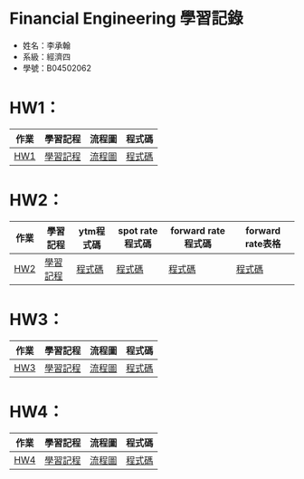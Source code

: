 # Financial Engineering 學習記錄
* 姓名：李承翰  
* 系級：經濟四  
* 學號：B04502062  

# HW1：
|作業|學習記程|流程圖|程式碼|  
|---|---|---|---| 
|[HW1](https://github.com/PrinceJonathan/Financial_Engineering/tree/master/HW1)|[學習記程](https://nbviewer.jupyter.org/github/PrinceJonathan/Financial_Engineering/blob/master/HW1/HW1.ipynb)|[流程圖](https://github.com/PrinceJonathan/Financial_Engineering/blob/master/HW1/procedure.jpg)|[程式碼](https://github.com/PrinceJonathan/Financial_Engineering/blob/master/HW1/HW1.py)|

# HW2：
|作業|學習記程|ytm程式碼|spot rate程式碼|forward rate程式碼|forward rate表格|  
|---|---|---|---|---|---|
|[HW2](https://github.com/PrinceJonathan/Financial_Engineering/tree/master/HW2)|[學習記程](https://github.com/PrinceJonathan/Financial_Engineering/blob/master/HW2/HW2%E6%BC%94%E7%AE%97%E6%B3%95%E8%88%87%E5%AD%B8%E7%BF%92%E8%A8%98%E7%A8%8B.ipynb)|[程式碼](https://github.com/PrinceJonathan/Financial_Engineering/blob/master/HW2/ytm.py)|[程式碼](https://github.com/PrinceJonathan/Financial_Engineering/blob/master/HW2/spot_rate.py)|[程式碼](https://github.com/PrinceJonathan/Financial_Engineering/blob/master/HW2/forward_rate.py)|[程式碼](https://github.com/PrinceJonathan/Financial_Engineering/blob/master/HW2/Ultimate.py)|

# HW3：
|作業|學習記程|流程圖|程式碼|
|---|---|---|---|
|[HW3](https://github.com/PrinceJonathan/Financial_Engineering/tree/master/HW3)|[學習記程](https://github.com/PrinceJonathan/Financial_Engineering/blob/master/HW3/%E5%AD%B8%E7%BF%92%E6%AD%B7%E7%A8%8B.ipynb)|[流程圖](https://github.com/PrinceJonathan/Financial_Engineering/blob/master/HW3/%E6%B5%81%E7%A8%8B%E5%9C%96.png)|[程式碼](https://github.com/PrinceJonathan/Financial_Engineering/blob/master/HW3/HW3.py)|

# HW4：

|作業|學習記程|流程圖|程式碼|
|---|---|---|---|
|[HW4](https://github.com/PrinceJonathan/Financial_Engineering/tree/master/HW4)|[學習記程](https://github.com/PrinceJonathan/Financial_Engineering/blob/master/HW4/HW4%E5%AD%B8%E7%BF%92%E6%AD%B7%E7%A8%8B%E8%88%87%E6%B5%81%E7%A8%8B%E5%9C%96.ipynb)|[流程圖](https://github.com/PrinceJonathan/Financial_Engineering/blob/master/HW4/%E6%B5%81%E7%A8%8B%E5%9C%96.pdf)|[程式碼](https://github.com/PrinceJonathan/Financial_Engineering/blob/master/HW4/HW4.py)|
